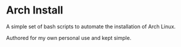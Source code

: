 Arch Install
==

A simple set of bash scripts to automate the installation of Arch Linux.

Authored for my own personal use and kept simple.
